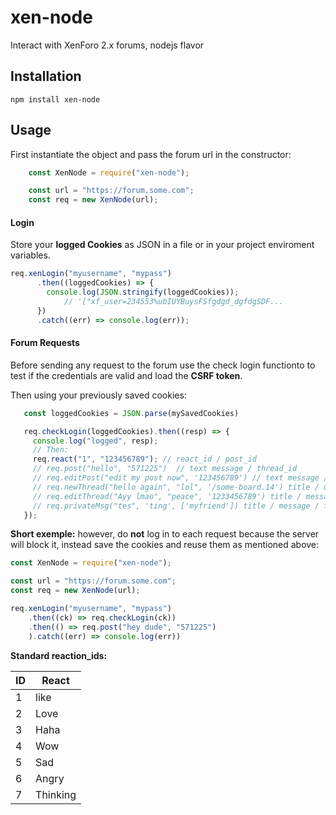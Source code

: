 # xen-node
Interact with XenForo 2.x forums, nodejs flavor

## Installation

    npm install xen-node
    
## Usage

First instantiate the object and pass the forum url in the constructor:
```javascript
    const XenNode = require("xen-node");

    const url = "https://forum.some.com";
    const req = new XenNode(url);
```

#### Login
Store your **logged Cookies** as JSON in a file or in your project enviroment variables.

```javascript
req.xenLogin("myusername", "mypass")
      .then((loggedCookies) => {
        console.log(JSON.stringify(loggedCookies));
            // '["xf_user=234553%ubIUYBuysFSfgdgd_dgfdgSDF...
      })
      .catch((err) => console.log(err));
```

#### Forum Requests
Before sending any request to the forum use the check login functionto to test if the credentials are 
valid and load the **CSRF token**.

Then using your previously saved cookies:

```javascript
   const loggedCookies = JSON.parse(mySavedCookies)

   req.checkLogin(loggedCookies).then((resp) => {
     console.log("logged", resp);
     // Then:
     req.react("1", "123456789"); // react_id / post_id
     // req.post("hello", "571225")  // text message / thread_id
     // req.editPost("edit my post now", '123456789') // text message / post_id
     // req.newThread("hello again", "lol", '/some-board.14') title / message / board URI
     // req.editThread("Ayy lmao", "peace", '1233456789') title / message / board URI
     // req.privateMsg("tes", 'ting', ['myfriend']) title / message / friend_user_name
   });
```

**Short exemple:**
however, do **not** log in to each request because the server will block it, instead save the cookies and reuse them as mentioned above:
```javascript
const XenNode = require("xen-node");

const url = "https://forum.some.com";
const req = new XenNode(url);

req.xenLogin("myusername", "mypass")
    .then((ck) => req.checkLogin(ck))
    .then(() => req.post("hey dude", "571225")
    ).catch((err) => console.log(err))
```

**Standard reaction_ids:**

| ID | React |
| ------ | ------ |
| 1 | like |
| 2 | Love |
| 3 | Haha |
| 4 | Wow |
| 5 | Sad |
| 6 | Angry |
| 7 | Thinking| 
